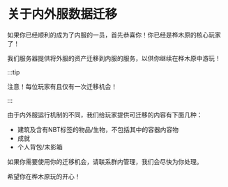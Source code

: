 # 关于内外服数据迁移

如果你已经顺利的成为了内服的一员，首先恭喜你！你已经是桦木原的核心玩家了！

我们服务器提供将外服的资产迁移到内服的服务，以供你继续在桦木原中游玩！

:::tip

注意！每位玩家有且仅有一次迁移机会！

:::

由于内外服运行机制的不同，我们给玩家提供可迁移的内容有下面几种：

- 建筑及含有NBT标签的物品/生物，不包括其中的容器内容物
- 成就
- 个人背包/末影箱

如果你需要使用你的迁移机会，请联系群内管理，我们会尽快为你处理。

希望你在桦木原玩的开心！
